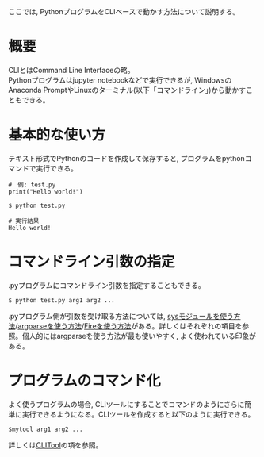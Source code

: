 ここでは, PythonプログラムをCLIベースで動かす方法について説明する。

# 概要
CLIとはCommand Line Interfaceの略。  
Pythonプログラムはjupyter notebookなどで実行できるが, WindowsのAnaconda PromptやLinuxのターミナル(以下「コマンドライン」)から動かすこともできる。

# 基本的な使い方
テキスト形式でPythonのコードを作成して保存すると, プログラムをpythonコマンドで実行できる。
```python: test.py
#　例: test.py
print("Hello world!")

```
```
$ python test.py

# 実行結果
Hello world!
```

# コマンドライン引数の指定
.pyプログラムにコマンドライン引数を指定することもできる。
```
$ python test.py arg1 arg2 ...
```


.pyプログラム側が引数を受け取る方法については, [sysモジュールを使う方法](sys.md)/[argparseを使う方法](argparse.md)/[Fireを使う方法](Fire.md)がある。詳しくはそれぞれの項目を参照。個人的にはargparseを使う方法が最も使いやすく, よく使われている印象がある。


# プログラムのコマンド化
よく使うプログラムの場合, CLIツールにすることでコマンドのようにさらに簡単に実行できるようになる。CLIツールを作成すると以下のように実行できる。
```
$mytool arg1 arg2 ...
```
詳しくは[CLITool](CLITool.md)の項を参照。